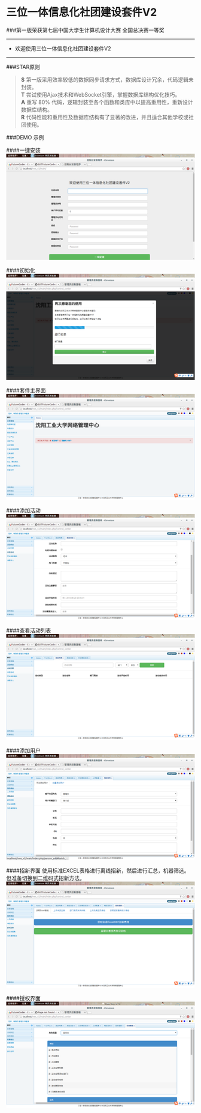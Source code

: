 # 三位一体信息化社团建设套件V2
###第一版荣获第七届中国大学生计算机设计大赛 全国总决赛一等奖

---

* 欢迎使用三位一体信息化社团建设套件V2

---

###STAR原则

> **S** 第一版采用效率较低的数据同步请求方式，数据库设计冗余，代码逻辑未封装。  
> **T** 尝试使用Ajax技术和WebSocket引擎，掌握数据库结构优化技巧。  
> **A** 重写 80% 代码，逻辑封装至各个函数和类库中以提高重用性，重新设计数据库结构。  
> **R** 代码性能和重用性及数据库结构有了显著的改进，并且适合其他学校或社团使用。  

###DEMO 示例

####一键安装
![一键安装](https://github.com/SUTFutureCoder/nws_v2/blob/master/sample-img/nws_v2_01.png?raw=true)

####初始化
![初始化](https://github.com/SUTFutureCoder/nws_v2/blob/master/sample-img/nws_v2_02.png?raw=true)

####套件主界面
![套件主界面](https://github.com/SUTFutureCoder/nws_v2/blob/master/sample-img/nws_v2_03.png?raw=true)

####添加活动
![添加活动](https://github.com/SUTFutureCoder/nws_v2/blob/master/sample-img/nws_v2_04.png?raw=true)

####查看活动列表
![查看活动列表](https://github.com/SUTFutureCoder/nws_v2/blob/master/sample-img/nws_v2_05.png?raw=true)

####添加用户
![添加用户](https://github.com/SUTFutureCoder/nws_v2/blob/master/sample-img/nws_v2_06.png?raw=true)

####招新界面
使用标准EXCEL表格进行离线招新，然后进行汇总，机器筛选。  
但准备切换到二维码式招新方法。
![招新界面](https://github.com/SUTFutureCoder/nws_v2/blob/master/sample-img/nws_v2_07.png?raw=true)


####授权界面
![授权界面](https://github.com/SUTFutureCoder/nws_v2/blob/master/sample-img/nws_v2_09.png?raw=true)